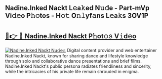 ## Nadine.Inked Nackt L𝚎a𝚔ed N𝚞𝚍e - Part-mVp Vi𝚍𝚎o P𝚑𝚘tos - H𝚘𝚝 O𝚗𝚕yf𝚊ns L𝚎a𝚔s 3OV1P

# <h2><a href="http://kf0uff.oniu.top/?m=Nadine.Inked+Nackt">🔗👉 🔴 Nadine.Inked Nackt P𝚑ot𝚘𝚜 V𝚒d𝚎o</a></h2>

[![Nadine.Inked Nackt Nu𝚍e𝚜](https://i.imgur.com/0qMVB7G.gif)](http://kf0uff.oniu.top/?m=Nadine.Inked+Nackt)
Digital content provider and web entertainer Nadine.Inked Nackt, known for sharing dance and lifestyle knowledge through solo and collaborative dance presentations and brief films. Nadine.Inked Nackt's public persona radiates friendliness and sincerity, while the intricacies of his private life remain shrouded in enigma.  
